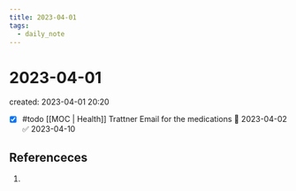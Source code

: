 ```yaml
---
title: 2023-04-01
tags:
  - daily_note
---
```


# 2023-04-01
created: 2023-04-01 20:20

- [x] #todo [[MOC | Health]] Trattner Email for the medications 🛫 2023-04-02 ✅ 2023-04-10

## Referenceces
1. 